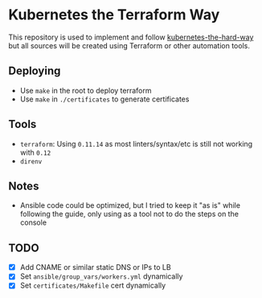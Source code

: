 # Kubernetes the Terraform Way

This repository is used to implement and follow [kubernetes-the-hard-way](https://github.com/kelseyhightower/kubernetes-the-hard-way) but all sources will be created using Terraform or other automation tools.

## Deploying
- Use `make` in the root to deploy terraform
- Use `make` in `./certificates` to generate certificates

## Tools
- `terraform`: Using `0.11.14` as most linters/syntax/etc is still not working with `0.12`
- `direnv`

## Notes
- Ansible code could be optimized, but I tried to keep it "as is" while following the guide, only using as a tool not to do the steps on the console

## TODO
- [x] Add CNAME or similar static DNS or IPs to LB
- [x] Set `ansible/group_vars/workers.yml` dynamically
- [x] Set `certificates/Makefile` cert dynamically
